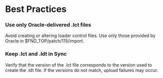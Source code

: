 # Best Practices


### Use only Oracle-delivered .lct files
Avoid creating or altering loader control files. Use only those provided by Oracle in $FND_TOP/patch/115/import.

### Keep .lct and .ldt in Sync
Verify that the version of the .lct file corresponds to the version used to create the .ldt file. If the versions do not match, upload failures may occur.
